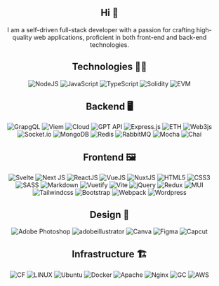 <h2 align="center">Hi 👋</h2>
<p align="center">I am a self-driven full-stack developer with a passion for crafting high-quality web applications, proficient in both front-end and back-end technologies.</p>

<div align="center">
   <h2 align="center">Technologies 👨‍💻</h2>
  
  <img src="https://img.shields.io/badge/Node.js-43853D?style=for-the-badge&logo=node.js&logoColor=white" alt="NodeJS">
  <img src="https://img.shields.io/badge/JavaScript-F7DF1E?style=for-the-badge&logo=javascript&logoColor=black" alt="JavaScript">
  <img src="https://img.shields.io/badge/TypeScript-007ACC?style=for-the-badge&logo=typescript&logoColor=white" alt="TypeScript">
 <img src="https://img.shields.io/badge/Solidity-%23363636.svg?style=for-the-badge&logo=solidity&logoColor=white" alt="Solidity">
  <img src="https://img.shields.io/badge/EVM-%23363636.svg?style=for-the-badge&logo=solidity&logoColor=white" alt="EVM">
  </br>
 <h2 align="center">Backend 🖥</h2>
 <img src="https://img.shields.io/badge/GraphQL-TheGraph-purple?style=for-the-badge&logo=graphql&logoColor=white" alt="GrapgQL">
  <img src="https://img.shields.io/badge/Viem-232225?style=for-the-badge&logo=viem&logoColor=white" alt="Viem">
  <img src="https://img.shields.io/badge/CloudServerlessFunctions-F16822?style=for-the-badge&logo=google&logoColor=white" alt="Cloud">
  <img src="https://img.shields.io/badge/GPT API-74aa9c?style=for-the-badge&logo=openai&logoColor=white" alt="GPT API">
  <img src="https://img.shields.io/badge/Express.js-%23404d59.svg?style=for-the-badge&logo=express&logoColor=%2361DAFB" alt="Express.js">
  <img src="https://img.shields.io/badge/Ethers.js-3C3C3D?style=for-the-badge&logo=Ethereum&logoColor=white" alt="ETH">
  <img src="https://img.shields.io/badge/web3.js-F16822?style=for-the-badge&logo=web3.js&logoColor=white" alt="Web3js">
  <img src="https://img.shields.io/badge/Socket.io-black?style=for-the-badge&logo=socket.io&badgeColor=010101" alt="Socket.io">
  <img src="https://img.shields.io/badge/MongoDB-%234ea94b.svg?style=for-the-badge&logo=mongodb&logoColor=white" alt="MongoDB">
  <img src="https://img.shields.io/badge/Redis-%23DD0031.svg?style=for-the-badge&logo=redis&logoColor=white" alt="Redis">
  <img src="https://img.shields.io/badge/Rabbitmq-FF6600?style=for-the-badge&logo=rabbitmq&logoColor=white" alt="RabbitMQ">
  <img src="https://img.shields.io/badge/mocha.js-323330?style=for-the-badge&logo=mocha&logoColor=Brown" alt="Mocha">
  <img src="https://img.shields.io/badge/chai.js-323330?style=for-the-badge&logo=chai&logoColor=red" alt="Chai">
  </br>
   <h2 align="center">Frontend 🖼</h2>
   <img src="https://img.shields.io/badge/SvelteJS-%23E34F26.svg?style=for-the-badge&logo=svelte&logoColor=white" alt="Svelte">
   <img src="https://img.shields.io/badge/NextJS-black?style=for-the-badge&logo=next.js&logoColor=white" alt="Next JS">
  <img src="https://img.shields.io/badge/ReactJS-%2320232a.svg?style=for-the-badge&logo=react&logoColor=%2361DAFB" alt="ReactJS">
  <img src="https://img.shields.io/badge/Vue.js-35495E?style=for-the-badge&logo=vue.js&logoColor=4FC08D" alt="VueJS">
  <img src="https://img.shields.io/badge/Nuxt.js-35495E?style=for-the-badge&logo=nuxt.js&logoColor=4FC08D" alt="NuxtJS">
  <img src="https://img.shields.io/badge/HTML5-%23E34F26.svg?style=for-the-badge&logo=html5&logoColor=white" alt="HTML5">
  <img src="https://img.shields.io/badge/CSS3-%231572B6.svg?style=for-the-badge&logo=css3&logoColor=white" alt="CSS3">
  <img src="https://img.shields.io/badge/SASS-hotpink.svg?style=for-the-badge&logo=SASS&logoColor=white" alt="SASS">
  <img src="https://img.shields.io/badge/Markdown-%23000000.svg?style=for-the-badge&logo=markdown&logoColor=white" alt="Markdown">
  <img src="https://img.shields.io/badge/Vuetify-1867C0?style=for-the-badge&logo=vuetify&logoColor=AEDDFF" alt="Vuetify">
  <img src="https://img.shields.io/badge/vite-%23646CFF.svg?style=for-the-badge&logo=vite&logoColor=white" alt="Vite">
  <img src="https://img.shields.io/badge/jquery-%230769AD.svg?style=for-the-badge&logo=jquery&logoColor=white" alt="jQuery">
  <img src="https://img.shields.io/badge/Redux-593D88?style=for-the-badge&logo=redux&logoColor=white" alt="Redux">
  <img src="https://img.shields.io/badge/MUI-%230081CB.svg?style=for-the-badge&logo=material-ui&logoColor=white" alt="MUI">
  <img src="https://img.shields.io/badge/Tailwindcss-%06B6D4.svg?style=for-the-badge&logo=tailwindcss&logoColor=white" alt="Tailwindcss">
  <img src="https://img.shields.io/badge/Bootstrap-%23563D7C.svg?style=for-the-badge&logo=bootstrap&logoColor=white" alt="Bootstrap">
  <img src="https://img.shields.io/badge/Webpack-%238DD6F9.svg?style=for-the-badge&logo=webpack&logoColor=black" alt="Webpack">
  <img src="https://img.shields.io/badge/Wordpress-21759B?style=for-the-badge&logo=wordpress&logoColor=white" alt="Wordpress">
  </br>
 <h2 align="center">Design 🎨</h2>
  <img src="https://img.shields.io/badge/AdobePhotoshop-%2331A8FF.svg?style=for-the-badge&logo=adobephotoshop&logoColor=white" alt="Adobe Photoshop">
  <img src="https://img.shields.io/badge/AdobeIllustrator-%FF9A00.svg?style=for-the-badge&logo=adobeillustrator&logoColor=white" alt="adobeillustrator">
  <img src="https://img.shields.io/badge/Canva-%2300C4CC.svg?style=for-the-badge&logo=Canva&logoColor=white" alt="Canva">
  <img src="https://img.shields.io/badge/Figma-%23F24E1E.svg?style=for-the-badge&logo=figma&logoColor=white" alt="Figma">
  <img src="https://img.shields.io/badge/Capcut-232225?style=for-the-badge&logoColor=white" alt="Capcut">
  </br>
 <h2 align="center">Infrastructure 🏗</h2>
  <img src="https://img.shields.io/badge/Cloudflare-F38020?style=for-the-badge&logo=Cloudflare&logoColor=white" alt="CF">
  <img src="https://img.shields.io/badge/Linux-FCC624?style=for-the-badge&logo=linux&logoColor=black" alt="LINUX">
  <img src="https://img.shields.io/badge/Ubuntu-E95420?style=for-the-badge&logo=ubuntu&logoColor=white" alt="Ubuntu">
  <img src="https://img.shields.io/badge/Docker-%230db7ed.svg?style=for-the-badge&logo=docker&logoColor=white" alt="Docker">
  <img src="https://img.shields.io/badge/Apache-%23D42029.svg?style=for-the-badge&logo=apache&logoColor=white" alt="Apache">
  <img src="https://img.shields.io/badge/Nginx-%23009639.svg?style=for-the-badge&logo=nginx&logoColor=white" alt="Nginx">
  <img src="https://img.shields.io/badge/Google_Cloud-4285F4?style=for-the-badge&logo=google-cloud&logoColor=white" alt="GC">
  <img src="https://img.shields.io/badge/Amazon_AWS-FF9900?style=for-the-badge&logo=amazonaws&logoColor=white" alt="AWS">
</div>
